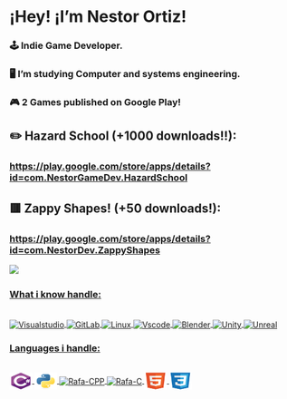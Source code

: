 # ¡Hey! ¡I’m Nestor Ortiz! 

### 🕹️ Indie Game Developer.
### 🖥️ I’m studying Computer and systems engineering.
### 🎮 2 Games published on Google Play!

## ✏️ Hazard School (+1000 downloads!!):
### https://play.google.com/store/apps/details?id=com.NestorGameDev.HazardSchool
## 🟥 Zappy Shapes! (+50 downloads!):
### https://play.google.com/store/apps/details?id=com.NestorDev.ZappyShapes

<div align="left">
  <a href="https://github.com/nestorotz">
  <img height="180em" src="https://github-readme-stats.vercel.app/api?username=nestorotzx&show_icons=true&theme=dark&include_all_commits=true&count_private=true"/>
</div>


### What i know handle:
  
<div style="display: inline_block"><br>
  
  <img align="center" alt="Visualstudio" height="30" width="40" src="https://cdn.jsdelivr.net/gh/devicons/devicon/icons/visualstudio/visualstudio-plain.svg"/>        
  <img align="center" alt="GitLab" height="30" width="40" src="https://cdn.jsdelivr.net/gh/devicons/devicon/icons/gitlab/gitlab-original.svg"/>        
  <img align="center" alt="Linux" height="30" width="40" src="https://cdn.jsdelivr.net/gh/devicons/devicon/icons/linux/linux-original.svg"/>        
  <img align="center" alt="Vscode" height="30" width="40" src="https://cdn.jsdelivr.net/gh/devicons/devicon/icons/vscode/vscode-original.svg"/>        
  <img align="center" alt="Blender" height="30" width="40" src="https://cdn.jsdelivr.net/gh/devicons/devicon/icons/blender/blender-original.svg"/>        
  <img align="center" alt="Unity" height="30" width="40" src="https://cdn.jsdelivr.net/gh/devicons/devicon/icons/unity/unity-original.svg"/>        
  <img align="center" alt="Unreal" height="30" width="40" src="https://cdn.jsdelivr.net/gh/devicons/devicon/icons/unrealengine/unrealengine-original.svg"/>          
</div>

### Languages i handle: 
 
<div style="display: inline_block"><br>

  <img align="center" alt="Rafa-Csharp" height="30" width="40" src="https://raw.githubusercontent.com/devicons/devicon/master/icons/csharp/csharp-original.svg">        
  <img align="center" alt="Rafa-Python" height="30" width="40" src="https://raw.githubusercontent.com/devicons/devicon/master/icons/python/python-original.svg">
  <img align="center" alt="Rafa-CPP" height="30" width="40" src="https://cdn.jsdelivr.net/gh/devicons/devicon/icons/cplusplus/cplusplus-original.svg">
  <img align="center" alt="Rafa-C" height="30" width="40" src="https://cdn.jsdelivr.net/gh/devicons/devicon/icons/c/c-original.svg">
  <img align="center" alt="Rafa-HTML" height="30" width="40" src="https://raw.githubusercontent.com/devicons/devicon/master/icons/html5/html5-original.svg">
  <img align="center" alt="Rafa-CSS" height="30" width="40" src="https://raw.githubusercontent.com/devicons/devicon/master/icons/css3/css3-original.svg">
</div>
